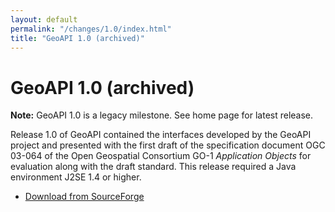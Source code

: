 ```yaml
---
layout: default
permalink: "/changes/1.0/index.html"
title: "GeoAPI 1.0 (archived)"
---
```

<h1>GeoAPI 1.0 (archived)</h1>

<div class="bg-red-100 border border-red-400 text-red-700 px-4 py-3 my-4 rounded relative" role="alert">
  <strong class="font-bold">Note:</strong>
  <span class="block sm:inline">GeoAPI 1.0 is a legacy milestone. See home page for latest release.</span>
</div>

<p>
  Release 1.0 of GeoAPI contained the interfaces developed by the GeoAPI project
  and presented with the first draft of the specification document <abbr>OGC</abbr> 03-064
  of the Open Geospatial Consortium <abbr>GO</abbr>-1 <cite>Application Objects</cite>
  for evaluation along with the draft standard.
  This release required a Java environment J2SE 1.4 or higher.
</p>

<ul>
  <li><a href="https://sourceforge.net/projects/geoapi/files/GeoAPI-1_0_0.zip/download" class="externalLink">Download from SourceForge</a></li>
</ul>
